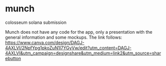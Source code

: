 # munch
colosseum solana submission

Munch does not have any code for the app, only a presentation with the general information and some mockups. The link follows:
https://www.canva.com/design/DAGJ-4AXLVI/2NpfYpg1pkoZuN1l7YGyVw/edit?utm_content=DAGJ-4AXLVI&utm_campaign=designshare&utm_medium=link2&utm_source=sharebutton
